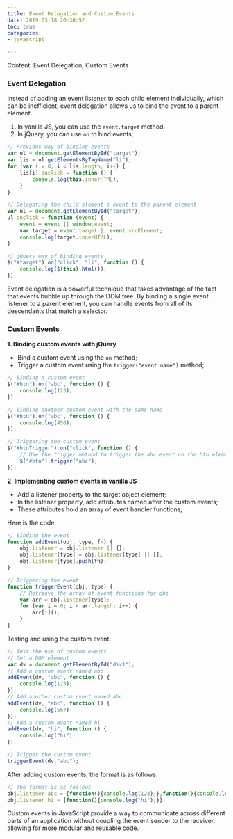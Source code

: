 ```yaml
---
title: Event Delegation and Custom Events
date: 2019-03-18 20:30:52
toc: true
categories:
- javascript

---
```


Content: Event Delegation, Custom Events
<!--more-->

### Event Delegation

Instead of adding an event listener to each child element individually, which can be inefficient, event delegation allows us to bind the event to a parent element.

1. In vanilla JS, you can use the `event.target` method;
2. In jQuery, you can use `on` to bind events;

```javascript
// Previous way of binding events
var ul = document.getElementById("target");
var lis = ul.getElementsByTagName("li");
for (var i = 0; i < lis.length; i++) {
    lis[i].onclick = function () {
        console.log(this.innerHTML);
    }
}

// Delegating the child element's event to the parent element
var ul = document.getElementById("target");
ul.onclick = function (event) {
    event = event || window.event;
    var target = event.target || event.srcElement;
    console.log(target.innerHTML);
}

// jQuery way of binding events
$("#target").on("click", "li", function () {
    console.log($(this).html());
});
```

Event delegation is a powerful technique that takes advantage of the fact that events bubble up through the DOM tree. By binding a single event listener to a parent element, you can handle events from all of its descendants that match a selector.

### Custom Events

**1. Binding custom events with jQuery**

- Bind a custom event using the `on` method;
- Trigger a custom event using the `trigger("event name")` method;

```javascript
// Binding a custom event
$("#btn").on("abc", function () {
    console.log(123);
});

// Binding another custom event with the same name
$("#btn").on("abc", function () {
    console.log(456);
});

// Triggering the custom event
$("#btnTrigger").on("click", function () {
    // Use the trigger method to trigger the abc event on the btn element
    $("#btn").trigger("abc");
});
```

**2. Implementing custom events in vanilla JS**

- Add a listener property to the target object element;
- In the listener property, add attributes named after the custom events;
- These attributes hold an array of event handler functions;

Here is the code:

```javascript
// Binding the event
function addEvent(obj, type, fn) {
    obj.listener = obj.listener || {};
    obj.listener[type] = obj.listener[type] || [];
    obj.listener[type].push(fn);
}

// Triggering the event
function triggerEvent(obj, type) {
    // Retrieve the array of event functions for obj
    var arr = obj.listener[type];
    for (var i = 0; i < arr.length; i++) {
        arr[i]();
    }
}
```

Testing and using the custom event:

```javascript
// Test the use of custom events
// Get a DOM element
var dv = document.getElementById("div1");
// Add a custom event named abc
addEvent(dv, "abc", function () {
    console.log(123);
});
// Add another custom event named abc
addEvent(dv, "abc", function () {
    console.log(567);
});
// Add a custom event named hi
addEvent(dv, "hi", function () {
    console.log("hi");
});

// Trigger the custom event
triggerEvent(dv,"abc");
```

After adding custom events, the format is as follows:

```javascript
// The format is as follows
obj.listener.abc = [function(){console.log(123);},function(){console.log(567);}];
obj.listener.hi = [function(){console.log("hi");}];
```

Custom events in JavaScript provide a way to communicate across different parts of an application without coupling the event sender to the receiver, allowing for more modular and reusable code.